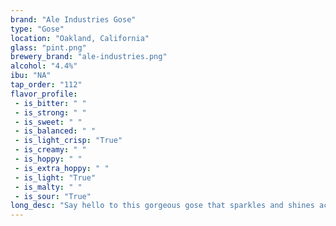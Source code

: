 ```yaml
---
brand: "Ale Industries Gose"
type: "Gose"
location: "Oakland, California"
glass: "pint.png"
brewery_brand: "ale-industries.png"
alcohol: "4.4%"
ibu: "NA"
tap_order: "112"
flavor_profile:
 - is_bitter: " "
 - is_strong: " "
 - is_sweet: " "
 - is_balanced: " "
 - is_light_crisp: "True"
 - is_creamy: " "
 - is_hoppy: " "
 - is_extra_hoppy: " "
 - is_light: "True"
 - is_malty: " "
 - is_sour: "True"
long_desc: "Say hello to this gorgeous gose that sparkles and shines across your tastebuds. Effervescent, delicious, and hella tangy."
---
```

